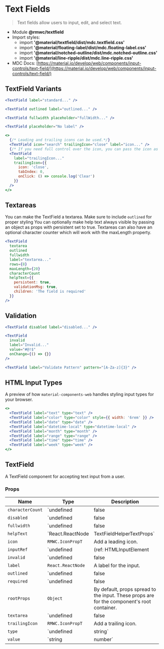 # Text Fields

> Text fields allow users to input, edit, and select text.

- Module **@rmwc/textfield**
- Import styles:
  - import **'@material/textfield/dist/mdc.textfield.css'**
  - import **'@material/floating-label/dist/mdc.floating-label.css'**
  - import **'@material/notched-outline/dist/mdc.notched-outline.css'**
  - import **'@material/line-ripple/dist/mdc.line-ripple.css'**
- MDC Docs: [https://material.io/develop/web/components/input-controls/text-field/](https://material.io/develop/web/components/input-controls/text-field/)

## TextField Variants

```jsx
<TextField label="standard..." />
```

```jsx
<TextField outlined label="outlined..." />
```

```jsx
<TextField fullwidth placeholder="fullWidth..." />
```

```jsx
<TextField placeholder="No label" />
```

```jsx
<>
  {/* Leading and trailing icons can be used.*/}
  <TextField icon="search" trailingIcon="close" label="icon..." />
  {/* If you need full control over the icon, you can pass the icon as options with your own props. Dont forget the TabIndex to make it clickable*/}
  <TextField
    label="trailingIcon..."
    trailingIcon={{
      icon: 'close',
      tabIndex: 0,
      onClick: () => console.log('Clear')
    }}
  />
</>
```

## Textareas

You can make the TextField a textarea. Make sure to include `outlined` for proper styling You can optionally make help text always visible by passing an object as props with persistent set to true. Textareas can also have an optional character counter which will work with the maxLength property.

```jsx
<TextField
  textarea
  outlined
  fullwidth
  label="textarea..."
  rows={8}
  maxLength={20}
  characterCount
  helpText={{
    persistent: true,
    validationMsg: true,
    children: 'The field is required'
  }}
/>
```

## Validation

```jsx
<TextField disabled label="disabled..." />
```

```jsx
<TextField
  invalid
  label="Invalid..."
  value="#@!$"
  onChange={() => {}}
/>
```

```jsx
<TextField label="Validate Pattern" pattern="[A-Za-z]{3}" />
```

## HTML Input Types

A preview of how `material-components-web` handles styling input types for your browser.

```jsx
<>
  <TextField label="text" type="text" />
  <TextField label="color" type="color" style={{ width: '6rem' }} />
  <TextField label="date" type="date" />
  <TextField label="datetime-local" type="datetime-local" />
  <TextField label="month" type="month" />
  <TextField label="range" type="range" />
  <TextField label="time" type="time" />
  <TextField label="week" type="week" />
</>
```

## TextField
A TextField component for accepting text input from a user.

### Props

| Name | Type | Description |
|------|------|-------------|
| `characterCount` | `undefined | false | true` | Shows the character count, must be used in conjunction with maxLength. |
| `disabled` | `undefined | false | true` | Makes the Textfield disabled. |
| `fullwidth` | `undefined | false | true` | Makes the TextField fullwidth. |
| `helpText` | `React.ReactNode | TextFieldHelperTextProps` | Adds help text to the field |
| `icon` | `RMWC.IconPropT` | Add a leading icon. |
| `inputRef` | `undefined | (ref: HTMLInputElement | HTMLTextAreaElement | null) => void` | A reference to the native input or textarea. |
| `invalid` | `undefined | false | true` | Makes the TextField visually invalid. This is sometimes automatically applied in cases where required or pattern is used. |
| `label` | `React.ReactNode` | A label for the input. |
| `outlined` | `undefined | false | true` | Outline the TextField |
| `required` | `undefined | false | true` | Makes the Textfield required. |
| `rootProps` | `Object` | By default, props spread to the input. These props are for the component's root container. |
| `textarea` | `undefined | false | true` | Makes a multiline TextField. |
| `trailingIcon` | `RMWC.IconPropT` | Add a trailing icon. |
| `type` | `undefined | string` | The type of input field to render, search, number, etc |
| `value` | `string | number` | Sets the value for controlled TextFields. |


